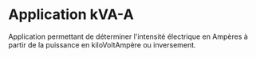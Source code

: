 # Application kVA-A
Application permettant de déterminer l'intensité électrique en Ampères à partir de la puissance en kiloVoltAmpère ou inversement.
